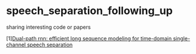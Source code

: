 # speech_separation_following_up
sharing interesting code or papers

[1][Dual-path rnn: efficient long sequence modeling for time-domain single-channel speech separation](https://arxiv.org/pdf/1910.06379.pdf)
